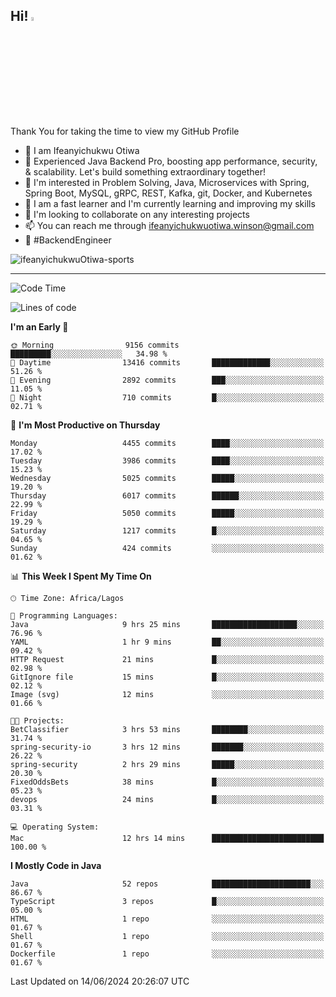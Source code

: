 <!-- BLOG-POST-LIST:START --><!-- BLOG-POST-LIST:END -->

## Hi! <img src="https://media.giphy.com/media/hvRJCLFzcasrR4ia7z/giphy.gif" width="4%"> 

Thank You for taking the time to view my GitHub Profile

- 👋 I am Ifeanyichukwu Otiwa
- 🚀 Experienced Java Backend Pro, boosting app performance, security, & scalability. Let's build something extraordinary together!
- 👀 I'm interested in Problem Solving, Java, Microservices with Spring, Spring Boot, MySQL, gRPC, REST, Kafka, git, Docker, and Kubernetes
- 🌱 I am a fast learner and I'm currently learning and improving my skills
- 💞️ I'm looking to collaborate on any interesting projects
- 📫 You can reach me through ifeanyichukwuotiwa.winson@gmail.com
- 🚀 #BackendEngineer

<p align="left" marginTop="10px"> <img src="https://komarev.com/ghpvc/?username=ifeanyichukwuOtiwa-sports&label=Profile%20views&color=0e75b6&style=for-the-badge" alt="ifeanyichukwuOtiwa-sports" /> </p>

***

<!--START_SECTION:waka-->
![Code Time](http://img.shields.io/badge/Code%20Time-2%2C611%20hrs%2044%20mins-blue)

![Lines of code](https://img.shields.io/badge/From%20Hello%20World%20I%27ve%20Written-7.1%20million%20lines%20of%20code-blue)

**I'm an Early 🐤** 

```text
🌞 Morning                9156 commits        █████████░░░░░░░░░░░░░░░░   34.98 % 
🌆 Daytime                13416 commits       █████████████░░░░░░░░░░░░   51.26 % 
🌃 Evening                2892 commits        ███░░░░░░░░░░░░░░░░░░░░░░   11.05 % 
🌙 Night                  710 commits         █░░░░░░░░░░░░░░░░░░░░░░░░   02.71 % 
```
📅 **I'm Most Productive on Thursday** 

```text
Monday                   4455 commits        ████░░░░░░░░░░░░░░░░░░░░░   17.02 % 
Tuesday                  3986 commits        ████░░░░░░░░░░░░░░░░░░░░░   15.23 % 
Wednesday                5025 commits        █████░░░░░░░░░░░░░░░░░░░░   19.20 % 
Thursday                 6017 commits        ██████░░░░░░░░░░░░░░░░░░░   22.99 % 
Friday                   5050 commits        █████░░░░░░░░░░░░░░░░░░░░   19.29 % 
Saturday                 1217 commits        █░░░░░░░░░░░░░░░░░░░░░░░░   04.65 % 
Sunday                   424 commits         ░░░░░░░░░░░░░░░░░░░░░░░░░   01.62 % 
```


📊 **This Week I Spent My Time On** 

```text
🕑︎ Time Zone: Africa/Lagos

💬 Programming Languages: 
Java                     9 hrs 25 mins       ███████████████████░░░░░░   76.96 % 
YAML                     1 hr 9 mins         ██░░░░░░░░░░░░░░░░░░░░░░░   09.42 % 
HTTP Request             21 mins             █░░░░░░░░░░░░░░░░░░░░░░░░   02.98 % 
GitIgnore file           15 mins             █░░░░░░░░░░░░░░░░░░░░░░░░   02.12 % 
Image (svg)              12 mins             ░░░░░░░░░░░░░░░░░░░░░░░░░   01.66 % 

🐱‍💻 Projects: 
BetClassifier            3 hrs 53 mins       ████████░░░░░░░░░░░░░░░░░   31.74 % 
spring-security-io       3 hrs 12 mins       ███████░░░░░░░░░░░░░░░░░░   26.22 % 
spring-security          2 hrs 29 mins       █████░░░░░░░░░░░░░░░░░░░░   20.30 % 
FixedOddsBets            38 mins             █░░░░░░░░░░░░░░░░░░░░░░░░   05.23 % 
devops                   24 mins             █░░░░░░░░░░░░░░░░░░░░░░░░   03.31 % 

💻 Operating System: 
Mac                      12 hrs 14 mins      █████████████████████████   100.00 % 
```

**I Mostly Code in Java** 

```text
Java                     52 repos            ██████████████████████░░░   86.67 % 
TypeScript               3 repos             █░░░░░░░░░░░░░░░░░░░░░░░░   05.00 % 
HTML                     1 repo              ░░░░░░░░░░░░░░░░░░░░░░░░░   01.67 % 
Shell                    1 repo              ░░░░░░░░░░░░░░░░░░░░░░░░░   01.67 % 
Dockerfile               1 repo              ░░░░░░░░░░░░░░░░░░░░░░░░░   01.67 % 
```




 Last Updated on 14/06/2024 20:26:07 UTC
<!--END_SECTION:waka-->

<!--
<p align="center">
![trophy](https://github-profile-trophy.vercel.app/?username=ifeanyichukwuOtiwa-sports&theme=onedark) (https://github.com/ryo-ma/github-profile-trophy)
</p>
-->

<!---
ifeanyi-otiwa/ifeanyi-otiwa is a ✨ special ✨ repository because its `README.md` (this file) appears on your GitHub profile.
You can click the Preview link to take a look at your changes.
--->
